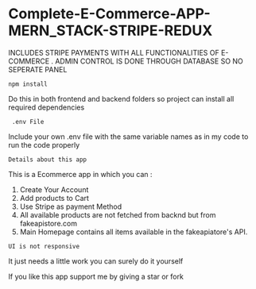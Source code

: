 # Complete-E-Commerce-APP-MERN_STACK-STRIPE-REDUX
INCLUDES STRIPE PAYMENTS WITH ALL FUNCTIONALITIES OF E-COMMERCE . ADMIN CONTROL IS DONE THROUGH DATABASE SO NO SEPERATE PANEL


`npm install`

Do this in both frontend and backend folders so project can install all required dependencies



` .env File`

Include your own .env file with the same variable names as in my code to run the code properly


`Details about this app` 

This is a Ecommerce app in which you can :

1) Create Your Account
2) Add products to Cart
3) Use Stripe as payment Method
4) All available products are not fetched from backnd but from fakeapistore.com 
5) Main Homepage contains all items available in the fakeapiatore's API.


 ` UI is not responsive `

It just needs a little work you can surely do it yourself


If you like this app support me by giving a star or fork
